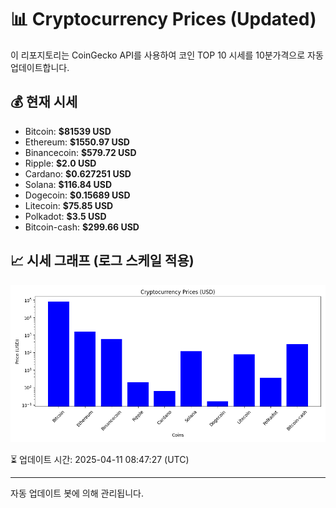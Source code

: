 
# 📊 Cryptocurrency Prices (Updated)

이 리포지토리는 CoinGecko API를 사용하여 코인 TOP 10 시세를 10분가격으로 자동 업데이트합니다.

## 💰 현재 시세
- Bitcoin: **$81539 USD**
- Ethereum: **$1550.97 USD**
- Binancecoin: **$579.72 USD**
- Ripple: **$2.0 USD**
- Cardano: **$0.627251 USD**
- Solana: **$116.84 USD**
- Dogecoin: **$0.15689 USD**
- Litecoin: **$75.85 USD**
- Polkadot: **$3.5 USD**
- Bitcoin-cash: **$299.66 USD**

## 📈 시세 그래프 (로그 스케일 적용)
![Crypto Prices](crypto_prices.png)

⏳ 업데이트 시간: 2025-04-11 08:47:27 (UTC)

---
자동 업데이트 봇에 의해 관리됩니다.
